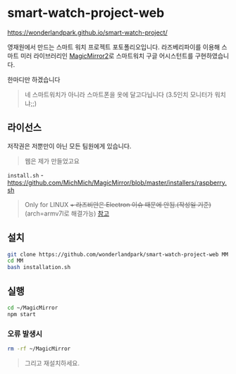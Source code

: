 # smart-watch-project-web

https://wonderlandpark.github.io/smart-watch-project/

영재원에서 만드는 스마트 워치 프로젝트 포토폴리오입니다.
라즈베리파이를 이용해 스마트 미러 라이브러리인 [MagicMirror2](https://github.com/MichMich/MagicMirror)로 스마트워치 구글 어시스턴트를 구현하였습니다.

한마디만 하겠습니다
> 네 스마트워치가 아니라 스마트폰을 옷에 달고다닙니다 (3.5인치 모니터가 워치냐;;)

## 라이선스
저작권은 저뿐만이 아닌 모든 팀원에게 있습니다.
> 웹은 제가 만들었고요


`install.sh` - https://github.com/MichMich/MagicMirror/blob/master/installers/raspberry.sh

> Only for LINUX
> ~~+ 라즈비안은 Electron 이슈 때문에 안됨.(작성일 기준)~~ (arch=armv7l로 해결가능) [참고](https://github.com/electron/electron/issues/20723)

## 설치
```bash
git clone https://github.com/wonderlandpark/smart-watch-project-web MM
cd MM
bash installation.sh
```

## 실행
```bash
cd ~/MagicMirror
npm start
```

### 오류 발생시
```bash
rm -rf ~/MagicMirror
```
> 그리고 재설치하세요.
